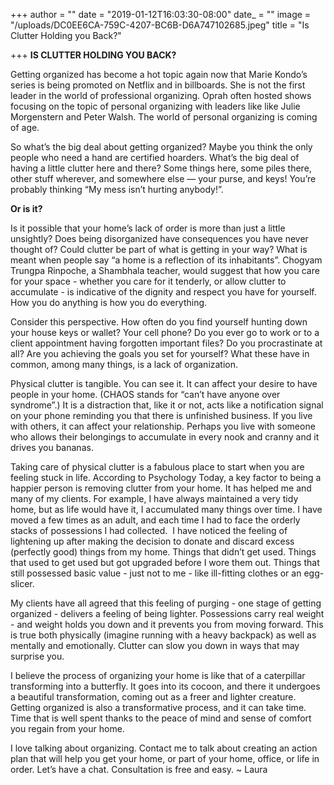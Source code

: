 +++
author = ""
date = "2019-01-12T16:03:30-08:00"
date_ = ""
image = "/uploads/DC0EE6CA-759C-4207-BC6B-D6A747102685.jpeg"
title = "Is Clutter Holding you Back?"

+++
**IS CLUTTER HOLDING YOU BACK?**

Getting organized has become a hot topic again now that Marie Kondo’s series is being promoted on Netflix and in billboards. She is not the first leader in the world of professional organizing. Oprah often hosted shows focusing on the topic of personal organizing with leaders like like Julie Morgenstern and Peter Walsh. The world of personal organizing is coming of age. 

So what’s the big deal about getting organized? Maybe you think the only people who need a hand are certified hoarders. What’s the big deal of having a little clutter here and there? Some things here, some piles there, other stuff wherever, and somewhere else — your purse, and keys! You’re probably thinking “My mess isn’t hurting anybody!”.

**Or is it?**

Is it possible that your home’s lack of order is more than just a little unsightly? Does being disorganized have consequences you have never thought of? Could clutter be part of what is getting in your way? What is meant when people say “a home is a reflection of its inhabitants”. Chogyam Trungpa Rinpoche, a Shambhala teacher, would suggest that how you care for your space - whether you care for it tenderly, or allow clutter to accumulate - is indicative of the dignity and respect you have for yourself. How you do anything is how you do everything. 

Consider this perspective. How often do you find yourself hunting down your house keys or wallet? Your cell phone? Do you ever go to work or to a client appointment having forgotten important files? Do you procrastinate at all? Are you achieving the goals you set for yourself? What these have in common, among many things, is a lack of organization.

Physical clutter is tangible. You can see it. It can affect your desire to have people in your home. (CHAOS stands for “can’t have anyone over syndrome”.) It is a distraction that, like it or not, acts like a notification signal on your phone reminding you that there is unfinished business. If you live with others, it can affect your relationship. Perhaps you live with someone who allows their belongings to accumulate in every nook and cranny and it drives you bananas. 

Taking care of physical clutter is a fabulous place to start when you are feeling stuck in life. According to Psychology Today, a key factor to being a happier person is removing clutter from your home. It has helped me and many of my clients. For example, I have always maintained a very tidy home, but as life would have it, I accumulated many things over time. I have moved a few times as an adult, and each time I had to face the orderly stacks of possessions I had collected.  I have noticed the feeling of lightening up after making the decision to donate and discard excess (perfectly good) things from my home. Things that didn’t get used. Things that used to get used but got upgraded before I wore them out. Things that still possessed basic value - just not to me - like ill-fitting clothes or an egg-slicer. 

My clients have all agreed that this feeling of purging - one stage of getting organized - delivers a feeling of being lighter. Possessions carry real weight - and weight holds you down and it prevents you from moving forward. This is true both physically (imagine running with a heavy backpack) as well as mentally and emotionally. Clutter can slow you down in ways that may surprise you. 

I believe the process of organizing your home is like that of a caterpillar transforming into a butterfly. It goes into its cocoon, and there it undergoes a beautiful transformation, coming out as a freer and lighter creature. Getting organized is also a transformative process, and it can take time. Time that is well spent thanks to the peace of mind and sense of comfort you regain from your home.

I love talking about organizing. Contact me to talk about creating an action plan that will help you get your home, or part of your home, office, or life in order. Let’s have a chat. Consultation is free and easy. \~ Laura 